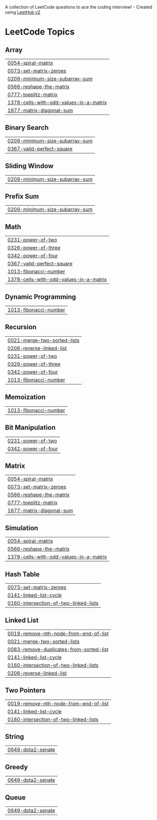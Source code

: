 A collection of LeetCode questions to ace the coding interview! - Created using [LeetHub v2](https://github.com/arunbhardwaj/LeetHub-2.0)
<!---LeetCode Topics Start-->
# LeetCode Topics
## Array
|  |
| ------- |
| [0054-spiral-matrix](https://github.com/AkshayPalSingh/Leetcode-/tree/master/0054-spiral-matrix) |
| [0073-set-matrix-zeroes](https://github.com/AkshayPalSingh/Leetcode-/tree/master/0073-set-matrix-zeroes) |
| [0209-minimum-size-subarray-sum](https://github.com/AkshayPalSingh/Leetcode-/tree/master/0209-minimum-size-subarray-sum) |
| [0566-reshape-the-matrix](https://github.com/AkshayPalSingh/Leetcode-/tree/master/0566-reshape-the-matrix) |
| [0777-toeplitz-matrix](https://github.com/AkshayPalSingh/Leetcode-/tree/master/0777-toeplitz-matrix) |
| [1378-cells-with-odd-values-in-a-matrix](https://github.com/AkshayPalSingh/Leetcode-/tree/master/1378-cells-with-odd-values-in-a-matrix) |
| [1677-matrix-diagonal-sum](https://github.com/AkshayPalSingh/Leetcode-/tree/master/1677-matrix-diagonal-sum) |
## Binary Search
|  |
| ------- |
| [0209-minimum-size-subarray-sum](https://github.com/AkshayPalSingh/Leetcode-/tree/master/0209-minimum-size-subarray-sum) |
| [0367-valid-perfect-square](https://github.com/AkshayPalSingh/Leetcode-/tree/master/0367-valid-perfect-square) |
## Sliding Window
|  |
| ------- |
| [0209-minimum-size-subarray-sum](https://github.com/AkshayPalSingh/Leetcode-/tree/master/0209-minimum-size-subarray-sum) |
## Prefix Sum
|  |
| ------- |
| [0209-minimum-size-subarray-sum](https://github.com/AkshayPalSingh/Leetcode-/tree/master/0209-minimum-size-subarray-sum) |
## Math
|  |
| ------- |
| [0231-power-of-two](https://github.com/AkshayPalSingh/Leetcode-/tree/master/0231-power-of-two) |
| [0326-power-of-three](https://github.com/AkshayPalSingh/Leetcode-/tree/master/0326-power-of-three) |
| [0342-power-of-four](https://github.com/AkshayPalSingh/Leetcode-/tree/master/0342-power-of-four) |
| [0367-valid-perfect-square](https://github.com/AkshayPalSingh/Leetcode-/tree/master/0367-valid-perfect-square) |
| [1013-fibonacci-number](https://github.com/AkshayPalSingh/Leetcode-/tree/master/1013-fibonacci-number) |
| [1378-cells-with-odd-values-in-a-matrix](https://github.com/AkshayPalSingh/Leetcode-/tree/master/1378-cells-with-odd-values-in-a-matrix) |
## Dynamic Programming
|  |
| ------- |
| [1013-fibonacci-number](https://github.com/AkshayPalSingh/Leetcode-/tree/master/1013-fibonacci-number) |
## Recursion
|  |
| ------- |
| [0021-merge-two-sorted-lists](https://github.com/AkshayPalSingh/Leetcode-/tree/master/0021-merge-two-sorted-lists) |
| [0206-reverse-linked-list](https://github.com/AkshayPalSingh/Leetcode-/tree/master/0206-reverse-linked-list) |
| [0231-power-of-two](https://github.com/AkshayPalSingh/Leetcode-/tree/master/0231-power-of-two) |
| [0326-power-of-three](https://github.com/AkshayPalSingh/Leetcode-/tree/master/0326-power-of-three) |
| [0342-power-of-four](https://github.com/AkshayPalSingh/Leetcode-/tree/master/0342-power-of-four) |
| [1013-fibonacci-number](https://github.com/AkshayPalSingh/Leetcode-/tree/master/1013-fibonacci-number) |
## Memoization
|  |
| ------- |
| [1013-fibonacci-number](https://github.com/AkshayPalSingh/Leetcode-/tree/master/1013-fibonacci-number) |
## Bit Manipulation
|  |
| ------- |
| [0231-power-of-two](https://github.com/AkshayPalSingh/Leetcode-/tree/master/0231-power-of-two) |
| [0342-power-of-four](https://github.com/AkshayPalSingh/Leetcode-/tree/master/0342-power-of-four) |
## Matrix
|  |
| ------- |
| [0054-spiral-matrix](https://github.com/AkshayPalSingh/Leetcode-/tree/master/0054-spiral-matrix) |
| [0073-set-matrix-zeroes](https://github.com/AkshayPalSingh/Leetcode-/tree/master/0073-set-matrix-zeroes) |
| [0566-reshape-the-matrix](https://github.com/AkshayPalSingh/Leetcode-/tree/master/0566-reshape-the-matrix) |
| [0777-toeplitz-matrix](https://github.com/AkshayPalSingh/Leetcode-/tree/master/0777-toeplitz-matrix) |
| [1677-matrix-diagonal-sum](https://github.com/AkshayPalSingh/Leetcode-/tree/master/1677-matrix-diagonal-sum) |
## Simulation
|  |
| ------- |
| [0054-spiral-matrix](https://github.com/AkshayPalSingh/Leetcode-/tree/master/0054-spiral-matrix) |
| [0566-reshape-the-matrix](https://github.com/AkshayPalSingh/Leetcode-/tree/master/0566-reshape-the-matrix) |
| [1378-cells-with-odd-values-in-a-matrix](https://github.com/AkshayPalSingh/Leetcode-/tree/master/1378-cells-with-odd-values-in-a-matrix) |
## Hash Table
|  |
| ------- |
| [0073-set-matrix-zeroes](https://github.com/AkshayPalSingh/Leetcode-/tree/master/0073-set-matrix-zeroes) |
| [0141-linked-list-cycle](https://github.com/AkshayPalSingh/Leetcode-/tree/master/0141-linked-list-cycle) |
| [0160-intersection-of-two-linked-lists](https://github.com/AkshayPalSingh/Leetcode-/tree/master/0160-intersection-of-two-linked-lists) |
## Linked List
|  |
| ------- |
| [0019-remove-nth-node-from-end-of-list](https://github.com/AkshayPalSingh/Leetcode-/tree/master/0019-remove-nth-node-from-end-of-list) |
| [0021-merge-two-sorted-lists](https://github.com/AkshayPalSingh/Leetcode-/tree/master/0021-merge-two-sorted-lists) |
| [0083-remove-duplicates-from-sorted-list](https://github.com/AkshayPalSingh/Leetcode-/tree/master/0083-remove-duplicates-from-sorted-list) |
| [0141-linked-list-cycle](https://github.com/AkshayPalSingh/Leetcode-/tree/master/0141-linked-list-cycle) |
| [0160-intersection-of-two-linked-lists](https://github.com/AkshayPalSingh/Leetcode-/tree/master/0160-intersection-of-two-linked-lists) |
| [0206-reverse-linked-list](https://github.com/AkshayPalSingh/Leetcode-/tree/master/0206-reverse-linked-list) |
## Two Pointers
|  |
| ------- |
| [0019-remove-nth-node-from-end-of-list](https://github.com/AkshayPalSingh/Leetcode-/tree/master/0019-remove-nth-node-from-end-of-list) |
| [0141-linked-list-cycle](https://github.com/AkshayPalSingh/Leetcode-/tree/master/0141-linked-list-cycle) |
| [0160-intersection-of-two-linked-lists](https://github.com/AkshayPalSingh/Leetcode-/tree/master/0160-intersection-of-two-linked-lists) |
## String
|  |
| ------- |
| [0649-dota2-senate](https://github.com/AkshayPalSingh/Leetcode-/tree/master/0649-dota2-senate) |
## Greedy
|  |
| ------- |
| [0649-dota2-senate](https://github.com/AkshayPalSingh/Leetcode-/tree/master/0649-dota2-senate) |
## Queue
|  |
| ------- |
| [0649-dota2-senate](https://github.com/AkshayPalSingh/Leetcode-/tree/master/0649-dota2-senate) |
<!---LeetCode Topics End-->